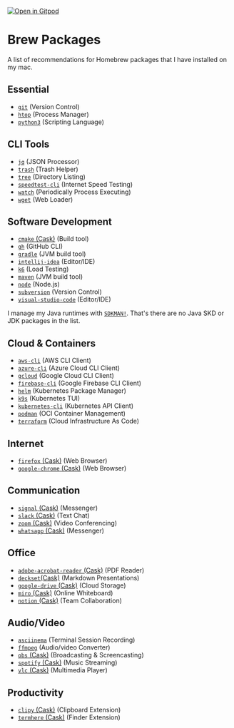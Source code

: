 [![Open in Gitpod](https://gitpod.io/button/open-in-gitpod.svg)](https://gitpod.io/#https://github.com/fuchshuber/brew-packages)

# Brew Packages

A list of recommendations for Homebrew packages that I have installed on my mac.

## Essential

- [`git`](https://formulae.brew.sh/formula/git) (Version Control)
- [`htop`](https://formulae.brew.sh/formula/htop) (Process Manager)
- [`python3`](https://formulae.brew.sh/formula/python@3.9) (Scripting Language)

## CLI Tools

- [`jq`](https://formulae.brew.sh/formula/jq) (JSON Processor)
- [`trash`](https://formulae.brew.sh/formula/trash) (Trash Helper)
- [`tree`](https://formulae.brew.sh/formula/tree) (Directory Listing)
- [`speedtest-cli`](https://formulae.brew.sh/formula/speedtest-cli) (Internet Speed Testing)
- [`watch`](https://formulae.brew.sh/formula/watch) (Periodically Process Executing)
- [`wget`](https://formulae.brew.sh/formula/wget) (Web Loader)

## Software Development

- [`cmake` (Cask)](https://formulae.brew.sh/cask/cmake) (Build tool)
- [`gh`](https://formulae.brew.sh/formula/gh) (GitHub CLI)
- [`gradle`](https://formulae.brew.sh/formula/gradle) (JVM build tool)
- [`intellij-idea`](https://formulae.brew.sh/cask/intellij-idea) (Editor/IDE)
- [`k6`](https://formulae.brew.sh/formula/k6) (Load Testing)
- [`maven`](https://formulae.brew.sh/formula/maven) (JVM build tool)
- [`node`](https://formulae.brew.sh/formula/node) (Node.js)
- [`subversion`](https://formulae.brew.sh/formula/subversion) (Version Control)
- [`visual-studio-code`](https://formulae.brew.sh/cask/visual-studio-code) (Editor/IDE)

I manage my Java runtimes with [`SDKMAN!`](https://sdkman.io/). That's there are no Java SKD or JDK packages in the list.

## Cloud & Containers

- [`aws-cli`](https://formulae.brew.sh/formula/awscli) (AWS CLI Client)
- [`azure-cli`](https://formulae.brew.sh/formula/azure-cli) (Azure Cloud CLI Client)
- [`gcloud`](https://formulae.brew.sh/cask/google-cloud-sdk) (Google Cloud CLI Client)
- [`firebase-cli`](https://formulae.brew.sh/cask/firebase-cli) (Google Firebase CLI Client)
- [`helm`](https://formulae.brew.sh/formula/helm) (Kubernetes Package Manager)
- [`k9s`](https://formulae.brew.sh/formula/k9s) (Kubernetes TUI)
- [`kubernetes-cli`](https://formulae.brew.sh/formula/kubernetes-cli) (Kubernetes API Client)
- [`podman`](https://formulae.brew.sh/cask/podman) (OCI Container Management)
- [`terraform`](https://formulae.brew.sh/cask/terraform) (Cloud Infrastructure As Code)

## Internet

- [`firefox` (Cask)](https://formulae.brew.sh/cask/firefox) (Web Browser)
- [`google-chrome` (Cask)](https://formulae.brew.sh/cask/google-chrome) (Web Browser)

## Communication

- [`signal` (Cask)](https://formulae.brew.sh/cask/signal) (Messenger)
- [`slack` (Cask)](https://formulae.brew.sh/cask/slack) (Text Chat)
- [`zoom` (Cask)](https://formulae.brew.sh/cask/zoom) (Video Conferencing)
- [`whatsapp` (Cask)](https://formulae.brew.sh/cask/whatsapp) (Messenger)

## Office

- [`adobe-acrobat-reader` (Cask)](https://formulae.brew.sh/cask/adobe-acrobat-reader) (PDF Reader)
- [`deckset`(Cask)](https://formulae.brew.sh/cask/deckset) (Markdown Presentations)
- [`google-drive` (Cask)](https://formulae.brew.sh/cask/google-drive) (Cloud Storage)
- [`miro` (Cask)](https://formulae.brew.sh/cask/miro) (Online Whiteboard)
- [`notion` (Cask)](https://formulae.brew.sh/cask/notion) (Team Collaboration)

## Audio/Video

- [`asciinema`](https://formulae.brew.sh/formula/asciinema) (Terminal Session Recording)
- [`ffmpeg`](https://formulae.brew.sh/formula/ffmpeg) (Audio/video Converter)
- [`obs` (Cask)](https://formulae.brew.sh/cask/obs) (Broadcasting & Screencasting)
- [`spotify` (Cask)](https://formulae.brew.sh/cask/spotify) (Music Streaming)
- [`vlc` (Cask)](https://formulae.brew.sh/cask/vlc) (Multimedia Player)

## Productivity

- [`clipy` (Cask)](https://formulae.brew.sh/cask/clipy) (Clipboard Extension)
- [`termhere` (Cask)](https://formulae.brew.sh/cask/termhere) (Finder Extension)
